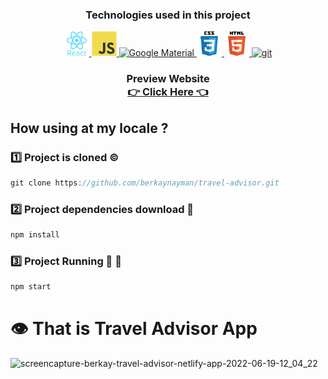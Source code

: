 <h3 align="center"> Technologies used in this project </h3>
<p align="center">
  <a href="https://reactjs.org/" target="_blank" rel="noreferrer">
    <img src="https://raw.githubusercontent.com/devicons/devicon/master/icons/react/react-original-wordmark.svg" alt="react" width="40" height="40"/>
  </a>
  <a href="https://developer.mozilla.org/en-US/docs/Web/JavaScript" target="_blank" rel="noreferrer">
    <img src="https://raw.githubusercontent.com/devicons/devicon/master/icons/javascript/javascript-original.svg" alt="javascript" width="40"                   height="40"/>
  </a>
  <a href="https://material.io/design" target="_blank" rel="noreferrer">
    <img src="https://upload.wikimedia.org/wikipedia/commons/thumb/c/c7/Google_Material_Design_Logo.svg/96px-Google_Material_Design_Logo.svg.png"          alt="Google Material" width="40" height="40"/>
  </a>
  <a href="https://www.w3schools.com/css/" target="_blank" rel="noreferrer">
    <img src="https://raw.githubusercontent.com/devicons/devicon/master/icons/css3/css3-original-wordmark.svg" alt="css3" width="40" height="40"/>
  </a>
  <a href="https://www.w3.org/html/" target="_blank" rel="noreferrer">
    <img src="https://raw.githubusercontent.com/devicons/devicon/master/icons/html5/html5-original-wordmark.svg" alt="html5" width="40" height="40"/>
  </a>
  <a href="https://git-scm.com/" target="_blank" rel="noreferrer">
    <img src="https://www.vectorlogo.zone/logos/git-scm/git-scm-icon.svg" alt="git" width="40" height="40"/>
  </a>
</p>
  
<h3 align="center">Preview Website
  <br/>
  <a href="https://berkay-travel-advisor.netlify.app/" target="_blank">
    👉 Click Here 👈
  </a>
</h3>
  
## How using at my locale ?
<p align="center">
<h3>1️⃣ Project is cloned ©️</h3>
  
```javascript
git clone https://github.com/berkaynayman/travel-advisor.git
```

<h3>2️⃣ Project dependencies download 🔽</h3>
  
```javascript
npm install
```

<h3>3️⃣ Project Running 🏃 🥳</h3>
  
```javascript
npm start
```

</p>

# 👁️ That is Travel Advisor App

![screencapture-berkay-travel-advisor-netlify-app-2022-06-19-12_04_22](https://user-images.githubusercontent.com/62603509/174473750-39997ffa-7184-4b71-b79b-37cab36f6305.png)
